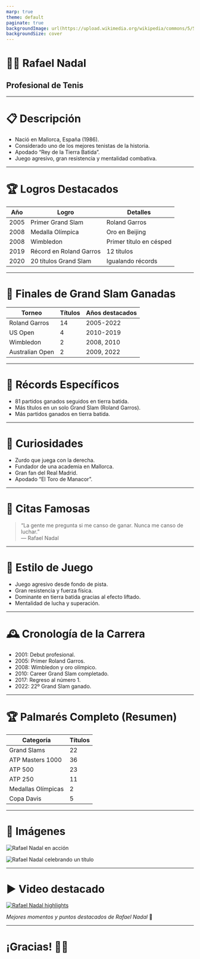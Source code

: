 ```yaml
---
marp: true
theme: default
paginate: true
backgroundImage: url(https://upload.wikimedia.org/wikipedia/commons/5/5a/Rafael_Nadal_Rolex_Masters_2009_%28cropped%29.jpg)
backgroundSize: cover
---
```


# 🎾🔥 Rafael Nadal  
## Profesional de Tenis  

---

# 📋 Descripción  
- Nació en Mallorca, España (1986).  
- Considerado uno de los mejores tenistas de la historia.  
- Apodado “Rey de la Tierra Batida”.  
- Juego agresivo, gran resistencia y mentalidad combativa.  

---

# 🏆 Logros Destacados  

| Año  | Logro                         | Detalles                  |
|------|-------------------------------|---------------------------|
| 2005 | Primer Grand Slam             | Roland Garros             |
| 2008 | Medalla Olímpica              | Oro en Beijing            |
| 2008 | Wimbledon                    | Primer título en césped   |
| 2019 | Récord en Roland Garros      | 12 títulos                |
| 2020 | 20 títulos Grand Slam         | Igualando récords         |

---

# 🏅 Finales de Grand Slam Ganadas  

| Torneo          | Títulos  | Años destacados                   |
|-----------------|----------|----------------------------------|
| Roland Garros   | 14       | 2005-2022                       |
| US Open         | 4        | 2010-2019                       |
| Wimbledon       | 2        | 2008, 2010                      |
| Australian Open | 2        | 2009, 2022                      |

---

# 🎯 Récords Específicos  
- 81 partidos ganados seguidos en tierra batida.  
- Más títulos en un solo Grand Slam (Roland Garros).  
- Más partidos ganados en tierra batida.  

---

# 🤩 Curiosidades  
- Zurdo que juega con la derecha.  
- Fundador de una academia en Mallorca.  
- Gran fan del Real Madrid.  
- Apodado “El Toro de Manacor”.  

---

# 💬 Citas Famosas  
> “La gente me pregunta si me canso de ganar. Nunca me canso de luchar.”  
> — Rafael Nadal

---

# 🎾 Estilo de Juego  
- Juego agresivo desde fondo de pista.  
- Gran resistencia y fuerza física.  
- Dominante en tierra batida gracias al efecto liftado.  
- Mentalidad de lucha y superación.  

---

# 🕰️ Cronología de la Carrera  
- 2001: Debut profesional.  
- 2005: Primer Roland Garros.  
- 2008: Wimbledon y oro olímpico.  
- 2010: Career Grand Slam completado.  
- 2017: Regreso al número 1.  
- 2022: 22º Grand Slam ganado.  

---

# 🏆 Palmarés Completo (Resumen)  

| Categoría         | Títulos  |
|-------------------|----------|
| Grand Slams       | 22       |
| ATP Masters 1000  | 36       |
| ATP 500           | 23       |
| ATP 250           | 11       |
| Medallas Olímpicas| 2        |
| Copa Davis        | 5        |

---

# 📸 Imágenes  

![Rafael Nadal en acción](https://upload.wikimedia.org/wikipedia/commons/5/5a/Rafael_Nadal_Rolex_Masters_2009_%28cropped%29.jpg)  

![Rafael Nadal celebrando un título](https://upload.wikimedia.org/wikipedia/commons/2/2e/Nadal_Australian_Open_2009.jpg)  

---

# ▶️ Video destacado  

[![Rafael Nadal highlights](https://img.youtube.com/vi/qzDFLdJK1tY/0.jpg)](https://www.youtube.com/watch?v=qzDFLdJK1tY)  

*Mejores momentos y puntos destacados de Rafael Nadal* 🎥  

---

# ¡Gracias! 🎾🔥  
